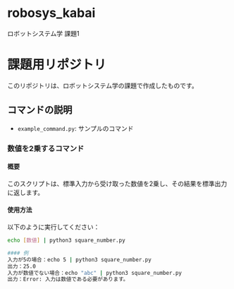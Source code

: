 # robosys_kabai
ロボットシステム学 課題1
# 課題用リポジトリ

このリポジトリは、ロボットシステム学の課題で作成したものです。

## コマンドの説明
- `example_command.py`: サンプルのコマンド
### 数値を2乗するコマンド

#### 概要
このスクリプトは、標準入力から受け取った数値を2乗し、その結果を標準出力に返します。

#### 使用方法
以下のように実行してください：
```bash
echo [数値] | python3 square_number.py

#### 例
入力が5の場合：echo 5 | python3 square_number.py
出力：25.0
入力が数値でない場合：echo "abc" | python3 square_number.py
出力：Error: 入力は数値である必要があります。
